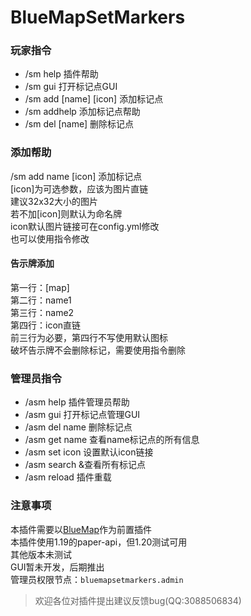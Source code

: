 # BlueMapSetMarkers
### 玩家指令
- /sm help              插件帮助
- /sm gui               打开标记点GUI
- /sm add [name] [icon] 添加标记点
- /sm addhelp           添加标记点帮助
- /sm del [name]        删除标记点
### 添加帮助
/sm add name [icon] 添加标记点  
[icon]为可选参数，应该为图片直链  
建议32x32大小的图片  
若不加[icon]则默认为命名牌  
icon默认图片链接可在config.yml修改  
也可以使用指令修改
#### 告示牌添加
第一行：[map]  
第二行：name1  
第三行：name2  
第四行：icon直链  
前三行为必要，第四行不写使用默认图标  
破坏告示牌不会删除标记，需要使用指令删除
### 管理员指令
- /asm help     插件管理员帮助
- /asm gui      打开标记点管理GUI
- /asm del name 删除标记点
- /asm get name 查看name标记点的所有信息
- /asm set icon 设置默认icon链接
- /asm search   &查看所有标记点
- /asm reload   插件重载
### 注意事项
本插件需要以[BlueMap](https://github.com/BlueMap-Minecraft/BlueMap)作为前置插件  
本插件使用1.19的paper-api，但1.20测试可用  
其他版本未测试  
GUI暂未开发，后期推出  
管理员权限节点：`bluemapsetmarkers.admin`

>欢迎各位对插件提出建议反馈bug(QQ:3088506834)